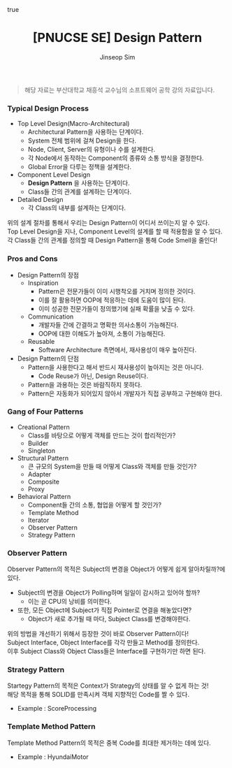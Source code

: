 ﻿---
layout: post
title: "[PNUCSE SE] Design Pattern"
categories: SE
tags: [theory]
author:
  - Jinseop Sim
toc: true
math: true
---
> 해당 자료는 부산대학교 채흥석 교수님의 소프트웨어 공학 강의 자료입니다.  

### Typical Design Process
- Top Level Design(Macro-Architectural)
  - Architectural Pattern을 사용하는 단계이다.
  - System 전체 범위에 걸쳐 Design을 한다.
  - Node, Client, Server의 유형이나 수를 설계한다.
  - 각 Node에서 동작하는 Component의 종류와 소통 방식을 결정한다.
  - Global Error을 다루는 정책을 설계한다.
- Component Level Design
  - __Design Pattern__ 을 사용하는 단계이다.
  - Class들 간의 관계를 설계하는 단계이다.
- Detailed Design
  - 각 Class의 내부를 설계하는 단계이다.

위의 설계 절차를 통해서 우리는 Design Pattern이 어디서 쓰이는지 알 수 있다.  
Top Level Design을 지나, Component Level의 설계를 할 때 적용함을 알 수 있다.  
각 Class들 간의 관계를 정의할 때 Design Pattern을 통해 Code Smell을 줄인다!  

### Pros and Cons
- Design Pattern의 장점
  - Inspiration
    - Pattern은 전문가들이 이미 시행착오를 거치며 정의한 것이다.
    - 이를 잘 활용하면 OOP에 적응하는 데에 도움이 많이 된다.
    - 이미 성공한 전문가들이 정의했기에 실패 확률을 낮출 수 있다.
  - Communication
    - 개발자들 간에 간결하고 명확한 의사소통이 가능해진다.
    - OOP에 대한 이해도가 높아져, 소통이 가능해진다.
  - Reusable
    - Software Architecture 측면에서, 재사용성이 매우 높아진다.
- Design Pattern의 단점
  - Pattern을 사용한다고 해서 반드시 재사용성이 높아지는 것은 아니다.
    - Code Reuse가 아닌, Design Reuse이다.
  - Pattern을 과용하는 것은 바람직하지 못하다.
  - Pattern은 자동화가 되어있지 않아서 개발자가 직접 공부하고 구현해야 한다.

### Gang of Four Patterns
- Creational Pattern
  - Class를 바탕으로 어떻게 객체를 만드는 것이 합리적인가?
  - Builder
  - Singleton
- Structural Pattern
  - 큰 규모의 System을 만들 때 어떻게 Class와 객체를 만들 것인가?
  - Adapter
  - Composite
  - Proxy
- Behavioral Pattern
  - Component들 간의 소통, 협업을 어떻게 할 것인가?
  - Template Method
  - Iterator
  - Observer Pattern
  - Strategy Pattern

### Observer Pattern
Observer Pattern의 목적은 Subject의 변경을 Object가 어떻게 쉽게 알아차릴까?에 있다.  
- Subject의 변경을 Object가 Polling하며 일일이 감시하고 있어야 할까?
  - 이는 곧 CPU의 낭비를 의미한다.
- 또한, 모든 Object에 Subject가 직접 Pointer로 연결을 해놓았다면?
  - Object가 새로 추가될 때 마다, Subject Class를 변경해야한다.

위의 방법을 개선하기 위해서 등장한 것이 바로 Observer Pattern이다!  
Subject Interface, Object Interface를 각각 만들고 Method를 정의한다.  
이후 Subject Class와 Object Class들은 Interface를 구현하기만 하면 된다.  

### Strategy Pattern
Startegy Pattern의 목적은 Context가 Strategy의 상태를 알 수 없게 하는 것!  
해당 목적을 통해 SOLID를 만족시켜 객체 지향적인 Code를 짤 수 있다.  

- Example : ScoreProcessing

### Template Method Pattern
Template Method Pattern의 목적은 중복 Code를 최대한 제거하는 데에 있다.  

- Example : HyundaiMotor
